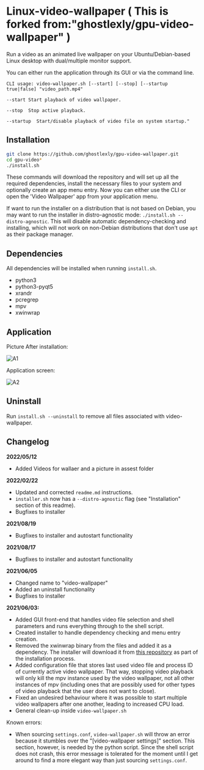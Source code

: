 # Linux-video-wallpaper ( This is forked from:"ghostlexly/gpu-video-wallpaper" )

Run a video as an animated live wallpaper on your Ubuntu/Debian-based Linux desktop with dual/multiple monitor support.

You can either run the application through its GUI or via the command line.

````
CLI usage: video-wallpaper.sh [--start] [--stop] [--startup true|false] "video_path.mp4"

--start Start playback of video wallpaper. 

--stop  Stop active playback.

--startup  Start/disable playback of video file on system startup."
````

## Installation

```bash
git clone https://github.com/ghostlexly/gpu-video-wallpaper.git
cd gpu-video*
./install.sh
```
These commands will download the repository and will set up all the required dependencies, install the necessary files to your system and optionally create an app menu entry.
Now you can either use the CLI or open the 'Video Wallpaper' app from your application menu.

If want to run the installer on a distribution that is not based on Debian, you may want to run the installer in distro-agnostic mode: `./install.sh --distro-agnostic`. This will disable automatic dependency-checking and installing, which will not work on non-Debian distributions that don't use `apt` as their package manager.

## Dependencies

All dependencies will be installed when running `install.sh`.

- python3
- python3-pyqt5
- xrandr
- pcregrep
- mpv
- xwinwrap

## Application

Picture After installation:


![A1](https://user-images.githubusercontent.com/59331727/168027179-ca35beb3-8d39-466e-b7ed-99cb20f3be6f.png)



Application screen:


![A2](https://user-images.githubusercontent.com/59331727/168027278-9d032bb1-5966-472a-9436-72feb1717fae.png)


## Uninstall

Run `install.sh --uninstall` to remove all files associated with video-wallpaper.

## Changelog

**2022/05/12**

* Added Videos for wallaer and a picture in assest folder

**2022/02/22**

* Updated and corrected `readme.md` instructions.
* `installer.sh` now has a `--distro-agnostic` flag (see "Installation" section of this readme).
* Bugfixes to installer

**2021/08/19**

* Bugfixes to installer and autostart functionality

**2021/08/17**

* Bugfixes to installer and autostart functionality

**2021/06/05**

* Changed name to "video-wallpaper"
* Added an uninstall functionality 
* Bugfixes to installer

**2021/06/03:**

* Added GUI front-end that handles video file selection and shell parameters and runs everything through to the shell script.
* Created installer to handle dependency checking and menu entry creation.
* Removed the xwinwrap binary from the files and added it as a dependency. The installer will download it from [this repository](https://github.com/mmhobi7/xwinwrap/releases/tag/v0.9) as part of the installation process.
* Added configuration file that stores last used video file and process ID of currently active video wallpaper. That way, stopping video playback will only kill the mpv instance used by the video wallpaper, not all other instances of mpv (including ones that are possibly used for other types of video playback that the user does not want to close).
* Fixed an undesired behaviour where it was possible to start multiple video wallpapers after one another, leading to increased CPU load.
* General clean-up inside `video-wallpaper.sh`

Known errors:

* When sourcing `settings.conf`, `video-wallpaper.sh` will throw an error because it stumbles over the "\[video-wallpaper settings\]" section. This section, however, is needed by the python script. Since the shell script does not crash, this error message is tolerated for the moment until I get around to find a more elegant way than just sourcing `settings.conf`.

